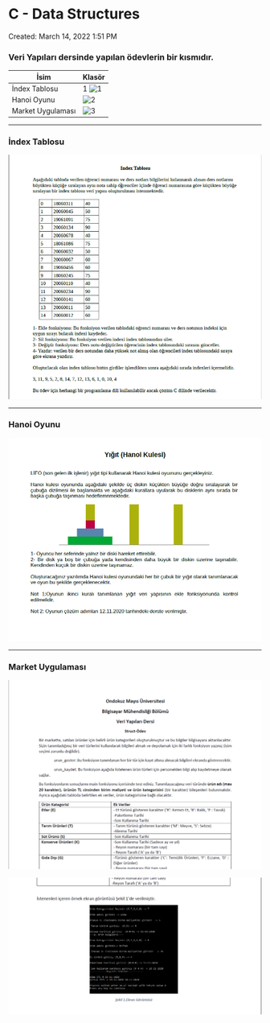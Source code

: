 # C - Data Structures

Created: March 14, 2022 1:51 PM

### Veri Yapıları dersinde yapılan ödevlerin bir kısmıdır.

| İsim | Klasör |
| --- | --- |
| İndex Tablosu | 1 ![ 1 ](https://github.com/Pilestin/Data-Structures-and-Algorithms/tree/main/DS-with-C-main/1) |
| Hanoi Oyunu | ![ 2 ](https://github.com/Pilestin/Data-Structures-and-Algorithms/tree/main/DS-with-C-main/2) |
| Market Uygulaması | ![ 3 ](https://github.com/Pilestin/Data-Structures-and-Algorithms/tree/main/DS-with-C-main/3) |

---------------------------------------------------

### İndex Tablosu

![Untitled](Untitled%20fcdf9/Untitled.png)

---------------------------------------------------

### Hanoi Oyunu

![Untitled](Untitled%20fcdf9/Untitled%201.png)

---------------------------------------------------

### Market Uygulaması

![Untitled](Untitled%20fcdf9/Untitled%202.png)

![Untitled](Untitled%20fcdf9/Untitled%203.png)

